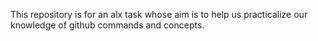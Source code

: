 This repository is for an alx task whose aim is to help us practicalize our knowledge of github commands and concepts.

